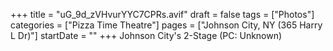 +++
title = "uG_9d_zVHvurYYC7CPRs.avif"
draft = false
tags = ["Photos"]
categories = ["Pizza Time Theatre"]
pages = ["Johnson City, NY (365 Harry L Dr)"]
startDate = ""
+++
Johnson City's 2-Stage (PC: Unknown)
